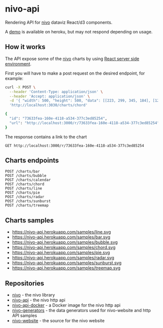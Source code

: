 # nivo-api

Rendering API for [nivo](https://github.com/plouc/nivo) dataviz React/d3 components.

A [demo](https://nivo-api.herokuapp.com/) is available on heroku, but may not respond depending on usage.

## How it works

The API expose some of the [nivo](https://github.com/plouc/nivo) charts by using
[React server side environment](https://facebook.github.io/react/docs/environments.html).

First you will have to make a post request on the desired endpoint, for example:

```sh
curl -X POST \
  --header 'Content-Type: application/json' \
  --header 'Accept: application/json' \
  -d '{ "width": 500, "height": 500, "data": [[223, 299, 345, 184], [123, 248, 65, 123], [412, 76, 187, 312], [97, 37, 502, 176]]}' \
  'http://localhost:3030/charts/chord'

{
  "id": "73633fea-160e-4118-a534-377c3ed85254",
  "url": "http://localhost:3000/r/73633fea-160e-4118-a534-377c3ed85254"
}
```

The response contains a link to the chart

```
GET http://localhost:3000/r/73633fea-160e-4118-a534-377c3ed85254
```

## Charts endpoints

```
POST /charts/bar
POST /charts/bubble
POST /charts/calendar
POST /charts/chord
POST /charts/line
POST /charts/pie
POST /charts/radar
POST /charts/sunburst
POST /charts/treemap
```

## Charts samples

- https://nivo-api.herokuapp.com/samples/line.svg
- https://nivo-api.herokuapp.com/samples/bar.svg
- https://nivo-api.herokuapp.com/samples/bubble.svg
- https://nivo-api.herokuapp.com/samples/chord.svg
- https://nivo-api.herokuapp.com/samples/pie.svg
- https://nivo-api.herokuapp.com/samples/radar.svg
- https://nivo-api.herokuapp.com/samples/sunburst.svg
- https://nivo-api.herokuapp.com/samples/treemap.svg

## Repositories

- [nivo](https://github.com/plouc/nivo) - the nivo library
- [nivo-api](https://github.com/plouc/nivo-api) - the nivo http api
- [nivo-api-docker](https://github.com/plouc/nivo-api-docker) - a Docker image for the nivo http api
- [nivo-generators](https://github.com/plouc/nivo-generators) - the data generators used for nivo-website and http API samples
- [nivo-website](https://github.com/plouc/nivo-website) - the source for the nivo website
